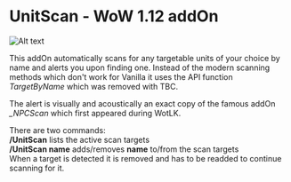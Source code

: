 # UnitScan - WoW 1.12 addOn 

![Alt text](http://i.imgur.com/d7TLkZm.png)

This addOn automatically scans for any targetable units of your choice by name and alerts you upon finding one. Instead of the modern scanning methods which don't work for Vanilla it uses the API function *TargetByName* which was removed with TBC.

The alert is visually and acoustically an exact copy of the famous addOn *_NPCScan* which first appeared during WotLK.

There are two commands:<br/>
**/UnitScan** lists the active scan targets<br/>
**/UnitScan name** adds/removes **name** to/from the scan targets<br/>
When a target is detected it is removed and has to be readded to continue scanning for it.
